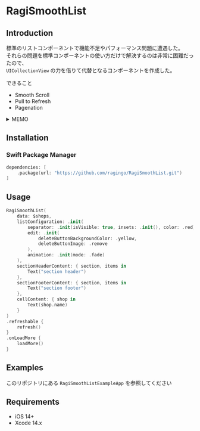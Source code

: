 # RagiSmoothList

## Introduction

標準のリストコンポーネントで機能不足やパフォーマンス問題に遭遇した。  
それらの問題を標準コンポーネントの使い方だけで解決するのは非常に困難だったので、  
`UICollectionView` の力を借りて代替となるコンポーネントを作成した。

できること

- Smooth Scroll
- Pull to Refresh
- Pagenation

<details>
<summary>MEMO</summary>

- `List` の内部で使われているものについては `Instruments` で確認した
  - iOS SDK 16 and iOS 16 -> `UICollectionView`
  - iOS SDK 16 and iOS 15 -> `UITableView`
  - iOS SDK 15 and iOS 16 -> `UITableView`
  - iOS SDK 15 and iOS 15 -> `UITableView`
- パフォーマンスの重大な問題
  - `List` or `List + ForEach` or `ScrollView + LazyVStack + ForEach`
    - `Button` を大量に並べただけで、まともにスクロールできない
      - `Text` に変更するだけで滑らかにスクロールできる...
      - 特に顕著なのは `iPad mini 4th gen`
      - `iPhone 12 Pro` でも、10,000件中 1,000 件を超えた辺りからスクロールが低速になる
  - `List` をうまく使うことでなんとか解決できないかと頑張ったが、どうにもならなかった
- 機能不足の問題
  - Pull to Refresh
    - `List` and iOS 15 未満だと `refreshable` が使えない
  - Load More
    - スクロール領域の終端に到達した際の追加ロードの仕組みがない
    - ※ UIKit にも無い
  - セパレータのデザイン変更
    - `List` and iOS 15 未満だと `listRowSeparator` が使えない
    - `List` and iOS 15 未満だと `listRowSeparatorTint` が使えない

</details>

## Installation

### Swift Package Manager

```swift
dependencies: [
    .package(url: "https://github.com/ragingo/RagiSmoothList.git")
]
```

## Usage

```swift
RagiSmoothList(
    data: $shops,
    listConfiguration: .init(
        separator: .init(isVisible: true, insets: .init(), color: .red),
        edit: .init(
            deleteButtonBackgroundColor: .yellow,
            deleteButtonImage: .remove
        ),
        animation: .init(mode: .fade)
    ),
    sectionHeaderContent: { section, items in
        Text("section header")
    },
    sectionFooterContent: { section, items in
        Text("section footer")
    },
    cellContent: { shop in
        Text(shop.name)
    }
)
.refreshable {
    refresh()
}
.onLoadMore {
    loadMore()
}
```

## Examples

このリポジトリにある `RagiSmoothListExampleApp` を参照してください

## Requirements

- iOS 14+
- Xcode 14.x
